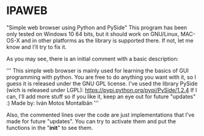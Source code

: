 # IPAWEB
"Simple web browser using Python and PySide"
This program has been only tested on Windows 10 64 bits, but it should work on GNU/Linux, MAC-OS-X and in other platforms as the library is supported there. If not, let me know and I'll try to fix it.

As you may see, there is an initial comment with a basic description:

'''
	This simple web browser is mainly used for learning the basics of GUI programming with python.
	You are free to do anything you want with it, so I guess it is released under the GNU GPL license. 
	I've used the library PySide (wich is released under LGPL): https://pypi.python.org/pypi/PySide/1.2.4 
	If I can, I'll add more stuff so if you like it, keep an eye out for future "updates" :)
	Made by: Iván Motos Montalbán
'''

Also, the commented lines over the code are just implementations that I've made for future "updates".
You can try to activate them and put the functions in the "__init__" to see them.



